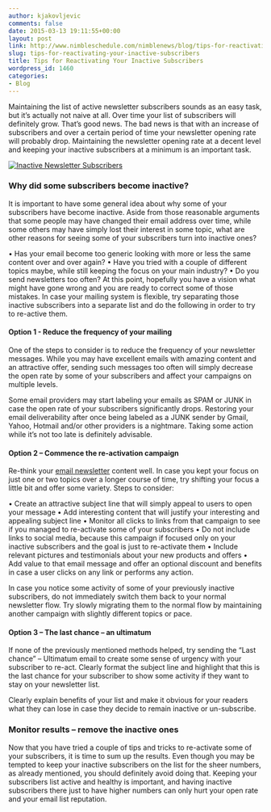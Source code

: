 ```yaml
---
author: kjakovljevic
comments: false
date: 2015-03-13 19:11:55+00:00
layout: post
link: http://www.nimbleschedule.com/nimblenews/blog/tips-for-reactivating-your-inactive-subscribers/
slug: tips-for-reactivating-your-inactive-subscribers
title: Tips for Reactivating Your Inactive Subscribers
wordpress_id: 1460
categories:
- Blog
---
```


Maintaining the list of active newsletter subscribers sounds as an easy task, but it’s actually not naive at all. Over time your list of subscribers will definitely grow. That’s good news. The bad news is that with an increase of subscribers and over a certain period of time your newsletter opening rate will probably drop. Maintaining the newsletter opening rate at a decent level and keeping your inactive subscribers at a minimum is an important task.

[![Inactive Newsletter Subscribers](http://www.nimbleschedule.com/wp-content/uploads/2015/03/newsletter-subscribers-thumb.jpg)](http://www.nimbleschedule.com/wp-content/uploads/2015/03/newsletter-subscribers.jpg)

### Why did some subscribers become inactive?



It is important to have some general idea about why some of your subscribers have become inactive. Aside from those reasonable arguments that some people may have changed their email address over time, while some others may have simply lost their interest in some topic, what are other reasons for seeing some of your subscribers turn into inactive ones? 

• Has your email become too generic looking with more or less the same content over and over again?
• Have you tried with a couple of different topics maybe, while still keeping the focus on your main industry? 
• Do you send newsletters too often?
At this point, hopefully you have a vision what might have gone wrong and you are ready to correct some of those mistakes. In case your mailing system is flexible, try separating those inactive subscribers into a separate list and do the following in order to try to re-active them.



#### Option 1 - Reduce the frequency of your mailing



One of the steps to consider is to reduce the frequency of your newsletter messages. While you may have excellent emails with amazing content and an attractive offer, sending such messages too often will simply decrease the open rate by some of your subscribers and affect your campaigns on multiple levels. 

Some email providers may start labeling your emails as SPAM or JUNK in case the open rate of your subscribers significantly drops. Restoring your email deliverability after once being labeled as a JUNK sender by Gmail, Yahoo, Hotmail and/or other providers is a nightmare. Taking some action while it’s not too late is definitely advisable. 



#### Option 2 – Commence the re-activation campaign



Re-think your [email newsletter](http://www.nimbleschedule.com/email-marketing/) content well. In case you kept your focus on just one or two topics over a longer course of time, try shifting your focus a little bit and offer some variety. Steps to consider:

• Create an attractive subject line that will simply appeal to users to open your message
• Add interesting content that will justify your interesting and appealing subject line
• Monitor all clicks to links from that campaign to see if you managed to re-activate some of your subscribers
• Do not include links to social media, because this campaign if focused only on your inactive subscribers and the goal is just to re-activate them
• Include relevant pictures and testimonials about your new products and offers
• Add value to that email message and offer an optional discount and benefits in case a user clicks on any link or performs any action.

In case you notice some activity of some of your previously inactive subscribers, do not immediately switch them back to your normal newsletter flow. Try slowly migrating them to the normal flow by maintaining another campaign with slightly different topics or pace. 



#### Option 3 – The last chance – an ultimatum



If none of the previously mentioned methods helped, try sending the “Last chance” – Ultimatum email to create some sense of urgency with your subscriber to re-act. Clearly format the subject line and highlight that this is the last chance for your subscriber to show some activity if they want to stay on your newsletter list.

Clearly explain benefits of your list and make it obvious for your readers what they can lose in case they decide to remain inactive or un-subscribe. 



### Monitor results – remove the inactive ones



Now that you have tried a couple of tips and tricks to re-activate some of your subscribers, it is time to sum up the results. Even though you may be tempted to keep your inactive subscribers on the list for the sheer numbers, as already mentioned, you should definitely avoid doing that. Keeping your subscribers list active and healthy is important, and having inactive subscribers there just to have higher numbers can only hurt your open rate and your email list reputation. 
